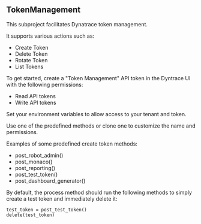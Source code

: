 ## TokenManagement

This subproject facilitates Dynatrace token management.

It supports various actions such as:

- Create Token
- Delete Token
- Rotate Token
- List Tokens

To get started, create a "Token Management" API token in the Dyntrace UI with the following permissions:

- Read API tokens
- Write API tokens

Set your environment variables to allow access to your tenant and token.

Use one of the predefined methods or clone one to customize the name and permissions.

Examples of some predefined create token methods:

- post_robot_admin()
- post_monaco()
- post_reporting()
- post_test_token()
- post_dashboard_generator()

By default, the process method should run the following methods to simply create a test token and immediately delete it:

```
test_token = post_test_token()
delete(test_token)
```

